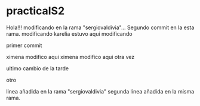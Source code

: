 ﻿# practicaIS2
Hola!!! modificando en la rama "sergiovaldivia"...
Segundo commit en la esta rama.
modificando
karelia estuvo aqui 
modificando

primer commit 















ximena modifico aqui
ximena modifico aqui otra vez





ultimo cambio de la tarde


otro

linea añadida en la rama "sergiovaldivia"
segunda linea añadida en la misma rama.
